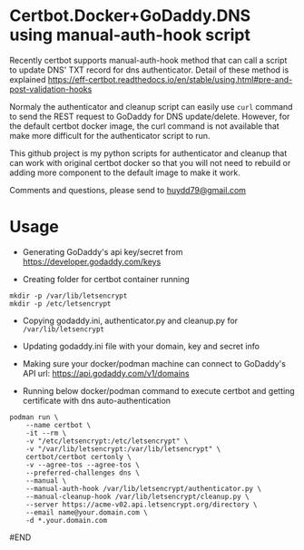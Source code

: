 # Certbot.Docker+GoDaddy.DNS using manual-auth-hook script
Recently certbot supports manual-auth-hook method that can call a script to update DNS' TXT record for dns authenticator. Detail of these method is explained https://eff-certbot.readthedocs.io/en/stable/using.html#pre-and-post-validation-hooks

Normaly the authenticator and cleanup script can easily use ```curl``` command to send the REST request to GoDaddy for DNS update/delete. However, for the default certbot docker image, the curl command is not available that make more difficult for the authenticator script to run.

This github project is my python scripts for authenticator and cleanup that can work with original certbot docker so that you will not need to rebuild or adding more component to the default image to make it work.

Comments and questions, please send to <huydd79@gmail.com>

# Usage
- Generating GoDaddy's api key/secret from https://developer.godaddy.com/keys
  
- Creating folder for certbot container running
  
```
mkdir -p /var/lib/letsencrypt
mkdir -p /etc/letsencrypt
```

- Copying godaddy.ini, authenticator.py and cleanup.py for ```/var/lib/letsencrypt```
  
- Updating godaddy.ini file with your domain, key and secret info
  
- Making sure your docker/podman machine can connect to GoDaddy's API url: https://api.godaddy.com/v1/domains
- Running below docker/podman command to execute certbot and getting certificate with dns auto-authentication
```
podman run \
    --name certbot \
    -it --rm \
    -v "/etc/letsencrypt:/etc/letsencrypt" \
    -v "/var/lib/letsencrypt:/var/lib/letsencrypt" \
    certbot/certbot certonly \
    -v --agree-tos --agree-tos \
    --preferred-challenges dns \
    --manual \
    --manual-auth-hook /var/lib/letsencrypt/authenticator.py \
    --manual-cleanup-hook /var/lib/letsencrypt/cleanup.py \
    --server https://acme-v02.api.letsencrypt.org/directory \
    --email name@your.domain.com \
    -d *.your.domain.com
```
#END
